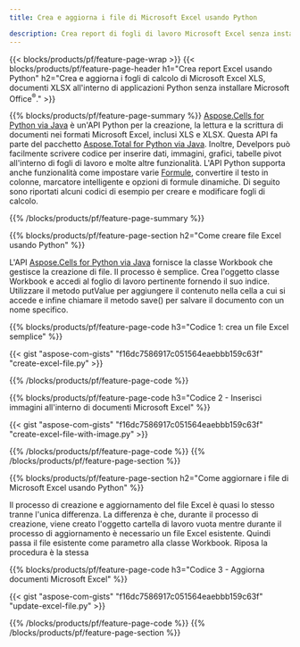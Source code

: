 ```yaml
---
title: Crea e aggiorna i file di Microsoft Excel usando Python 

description: Crea report di fogli di lavoro Microsoft Excel senza installare Microsoft Office 
---
```


{{< blocks/products/pf/feature-page-wrap >}}
{{< blocks/products/pf/feature-page-header h1="Crea report Excel usando Python" h2="Crea e aggiorna i fogli di calcolo di Microsoft Excel XLS, documenti XLSX all'interno di applicazioni Python senza installare Microsoft Office<sup>&reg;</sup>." >}}

{{% blocks/products/pf/feature-page-summary %}}
[Aspose.Cells for Python via Java](https://products.aspose.com/cells/python-java/) è un'API Python per la creazione, la lettura e la scrittura di documenti nei formati Microsoft Excel, inclusi XLS e XLSX. Questa API fa parte del pacchetto [Aspose.Total for Python via Java](https://products.aspose.com/total/python-java/). Inoltre, Develpors può facilmente scrivere codice per inserire dati, immagini, grafici, tabelle pivot all'interno di fogli di lavoro e molte altre funzionalità. L'API Python supporta anche funzionalità come impostare varie [Formule](https://docs.aspose.com/cells/python-java/supported-formula-functions/), convertire il testo in colonne, marcatore intelligente e opzioni di formule dinamiche. Di seguito sono riportati alcuni codici di esempio per creare e modificare fogli di calcolo.

{{% /blocks/products/pf/feature-page-summary  %}}

{{% blocks/products/pf/feature-page-section  h2="Come creare file Excel usando Python" %}}

L'API [Aspose.Cells for Python via Java](https://products.aspose.com/cells/python-java/) fornisce la classe Workbook che gestisce la creazione di file. Il processo è semplice. Crea l'oggetto classe Workbook e accedi al foglio di lavoro pertinente fornendo il suo indice. Utilizzare il metodo putValue per aggiungere il contenuto nella cella a cui si accede e infine chiamare il metodo save() per salvare il documento con un nome specifico.

{{% blocks/products/pf/feature-page-code h3="Codice 1: crea un file Excel semplice" %}}

{{< gist "aspose-com-gists" "f16dc7586917c051564eaebbb159c63f" "create-excel-file.py" >}}

{{% /blocks/products/pf/feature-page-code  %}}

{{% blocks/products/pf/feature-page-code h3="Codice 2 - Inserisci immagini all'interno di documenti Microsoft Excel" %}}

{{< gist "aspose-com-gists" "f16dc7586917c051564eaebbb159c63f" "create-excel-file-with-image.py" >}}

{{% /blocks/products/pf/feature-page-code  %}}
{{% /blocks/products/pf/feature-page-section %}}

{{% blocks/products/pf/feature-page-section  h2="Come aggiornare i file di Microsoft Excel usando Python" %}}

Il processo di creazione e aggiornamento del file Excel è quasi lo stesso tranne l'unica differenza. La differenza è che, durante il processo di creazione, viene creato l'oggetto cartella di lavoro vuota mentre durante il processo di aggiornamento è necessario un file Excel esistente. Quindi passa il file esistente come parametro alla classe Workbook. Riposa la procedura è la stessa

{{% blocks/products/pf/feature-page-code h3="Codice 3 - Aggiorna documenti Microsoft Excel" %}}

{{< gist "aspose-com-gists" "f16dc7586917c051564eaebbb159c63f" "update-excel-file.py" >}}

{{% /blocks/products/pf/feature-page-code  %}}
{{% /blocks/products/pf/feature-page-section %}}
